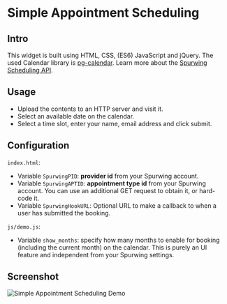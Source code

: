 # Simple Appointment Scheduling

## Intro
This widget is built using HTML, CSS, (ES6) JavaScript and jQuery. The used Calendar library is [pg-calendar](https://github.com/KennethanCeyer/pg-calendar). Learn more about the [Spurwing Scheduling API](https://github.com/Spurwingio/Appointment-Scheduling-API).

## Usage
- Upload the contents to an HTTP server and visit it.
- Select an available date on the calendar.
- Select a time slot, enter your name, email address and click submit.

## Configuration

`index.html`:
 - Variable `SpurwingPID`: **provider id**  from your Spurwing account.
 - Variable `SpurwingAPTID`: **appointment type id** from your Spurwing account. You can use an additional GET request to obtain it, or hard-code it.
 - Variable `SpurwingHookURL`: Optional URL to make a callback to when a user has submitted the booking.

`js/demo.js`:
 - Variable `show_months`: specify how many months to enable for booking (including the current month) on the calendar. This is purely an UI feature and independent from your Spurwing settings.

## Screenshot
![Simple Appointment Scheduling Demo](demo.png)

